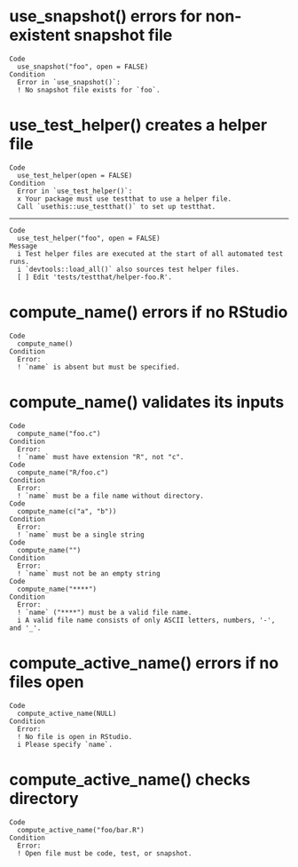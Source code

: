 # use_snapshot() errors for non-existent snapshot file

    Code
      use_snapshot("foo", open = FALSE)
    Condition
      Error in `use_snapshot()`:
      ! No snapshot file exists for `foo`.

# use_test_helper() creates a helper file

    Code
      use_test_helper(open = FALSE)
    Condition
      Error in `use_test_helper()`:
      x Your package must use testthat to use a helper file.
      Call `usethis::use_testthat()` to set up testthat.

---

    Code
      use_test_helper("foo", open = FALSE)
    Message
      i Test helper files are executed at the start of all automated test runs.
      i `devtools::load_all()` also sources test helper files.
      [ ] Edit 'tests/testthat/helper-foo.R'.

# compute_name() errors if no RStudio

    Code
      compute_name()
    Condition
      Error:
      ! `name` is absent but must be specified.

# compute_name() validates its inputs

    Code
      compute_name("foo.c")
    Condition
      Error:
      ! `name` must have extension "R", not "c".
    Code
      compute_name("R/foo.c")
    Condition
      Error:
      ! `name` must be a file name without directory.
    Code
      compute_name(c("a", "b"))
    Condition
      Error:
      ! `name` must be a single string
    Code
      compute_name("")
    Condition
      Error:
      ! `name` must not be an empty string
    Code
      compute_name("****")
    Condition
      Error:
      ! `name` ("****") must be a valid file name.
      i A valid file name consists of only ASCII letters, numbers, '-', and '_'.

# compute_active_name() errors if no files open

    Code
      compute_active_name(NULL)
    Condition
      Error:
      ! No file is open in RStudio.
      i Please specify `name`.

# compute_active_name() checks directory

    Code
      compute_active_name("foo/bar.R")
    Condition
      Error:
      ! Open file must be code, test, or snapshot.

